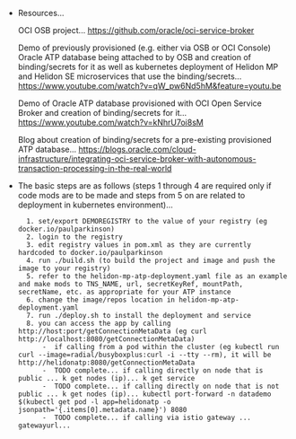 - Resources...

    OCI OSB project... https://github.com/oracle/oci-service-broker    
    
    Demo of previously provisioned (e.g. either via OSB or OCI Console) Oracle ATP database being attached to by OSB and creation of binding/secrets for it as well as kubernetes deployment of Helidon MP and Helidon SE microservices that use the binding/secrets... https://www.youtube.com/watch?v=qW_pw6Nd5hM&feature=youtu.be
    
    Demo of Oracle ATP database provisioned with OCI Open Service Broker and creation of binding/secrets for it... https://www.youtube.com/watch?v=kNhrU7oi8sM
    
    Blog about creation of binding/secrets for a pre-existing provisioned ATP database... https://blogs.oracle.com/cloud-infrastructure/integrating-oci-service-broker-with-autonomous-transaction-processing-in-the-real-world

	
- The basic steps are as follows (steps 1 through 4 are required only if code mods are to be made and steps from 5 on are related to deployment in kubernetes environment)…

		1. set/export DEMOREGISTRY to the value of your registry (eg docker.io/paulparkinson)  
		2. login to the registry 
		3. edit registry values in pom.xml as they are currently hardcoded to docker.io/paulparkinson
    	4. run ./build.sh (to build the project and image and push the image to your registry)
    	5. refer to the helidon-mp-atp-deployment.yaml file as an example and make mods to TNS_NAME, url, secretKeyRef, mountPath, secretName, etc. as appropriate for your ATP instance 
    	6. change the image/repos location in helidon-mp-atp-deployment.yaml 
    	7. run ./deploy.sh to install the deployment and service 
    	8. you can access the app by calling http://host:port/getConnectionMetaData (eg curl http://localhost:8080/getConnectionMetaData)
    	    -  if calling from a pod within the cluster (eg kubectl run curl --image=radial/busyboxplus:curl -i --tty --rm), it will be http://helidonatp:8080/getConnectionMetaData
    	    -  TODO complete... if calling directly on node that is public ... k get nodes (ip)... k get service
    	    -  TODO complete... if calling directly on node that is not public ... k get nodes (ip)... kubectl port-forward -n datademo $(kubectl get pod -l app=helidonatp -o jsonpath='{.items[0].metadata.name}') 8080
    	    -  TODO complete... if calling via istio gateway ... gatewayurl...


